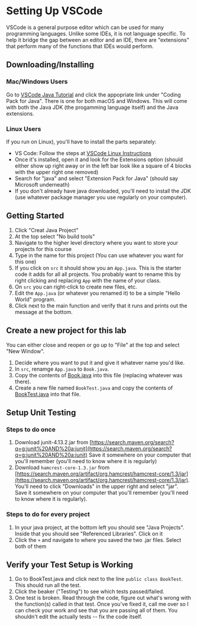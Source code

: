 # Setting Up VSCode

VSCode is a general purpose editor which can be used for many
programming languages.  Unlike some IDEs, it is not language
specific.  To help it bridge the gap between an editor and an
IDE, there are "extensions" that perform many of the functions
that IDEs would perform.

## Downloading/Installing
### Mac/Windows Users
Go to [VSCode Java Tutorial](https://code.visualstudio.com/docs/java/java-tutorial)
and click the appopriate link under "Coding Pack for Java".  There
is one for both macOS and Windows.  This will come with both the Java JDK
(the progamming language itself) and the Java extensions.  


### Linux Users
If you run on Linux), you'll have to install the parts separately:
* VS Code:  Follow the steps at [VSCode Linux Instructions](https://code.visualstudio.com/docs/setup/linux)
* Once it's installed, open it and look for the Extensions option (should either show up right away
  or in the left bar look like a square of 4 blocks with the upper right one removed)
* Search for "java" and select "Extension Pack for Java" (should say Microsoft underneath)
* If you don't already have java downloaded, you'll need to install the JDK (use whatever package
  manager you use regularly on your computer).

## Getting Started
1. Click "Creat Java Project"
2. At the top select "No build tools"
3. Navigate to the higher level directory where you want to store your projects for this course
4. Type in the name for this project (You can use whatever you want for this one)
5. If you click on `src` it should show you an `App.java`.  This is the starter code it adds for all
   all projects.  You probably want to rename this by right clicking and replacing `App` with the name of your
   class. 
6. On `src` you can right-click to create new files, etc.
7. Edit the `App.java` (or whatever you renamed it) to be a simple "Hello World" program.
8. Click next to the main function and verify that it runs and prints out the message at the bottom.

## Create a new project for this lab
You can either close and reopen or go up to "File" at the top and select "New Window".
1. Decide where you want to put it and give it whatever name you'd like.
2. In `src`, renamge `App.java` to `Book.java`.
3. Copy the contents of [Book.java](misc-files/lab1/Book.java) into this file (replacing whatever
   was there).
4. Create a new file named `BookTest.java` and copy the contents of [BookTest.java](misc-files/lab1/BooKTest.java)
   into that file.

## Setup Unit Testing
### Steps to do once
1. Download junit-4.13.2.jar from [https://search.maven.org/search?q=g:junit%20AND%20a:junit](https://search.maven.org/search?q=g:junit%20AND%20a:junit)
   Save it somewhere on your computer that you'll remember (you'll need to know where it is regularly)
2. Download `hamcrest-core-1.3.jar` from
   [https://search.maven.org/artifact/org.hamcrest/hamcrest-core/1.3/jar](https://search.maven.org/artifact/org.hamcrest/hamcrest-core/1.3/jar).
   You'll need to click "Downloads" in the upper right and select "jar".  
   Save it somewhere on your computer that you'll remember (you'll need to know where it is regularly).

### Steps to do for every project
1. In your java project, at the bottom left you should see "Java Projects". Inside that you should
   see "Referenced Libraries". Click on it
2. Click the `+` and navigate to where you saved the two .jar files.  Select both of them

## Verify your Test Setup is Working
1. Go to BookTest.java and click next to the line `public class BookTest`.  This should run all the test.
2. Click the beaker ("Testing") to see which tests passed/failed.
3. One test is broken.  Read through the code, figure out what's wrong with the function(s) called in that
   test.  Once you've fixed it, call me over so I can check your work and see that you are passing all of them.
   You shouldn't edit the actually tests -- fix the code itself.
